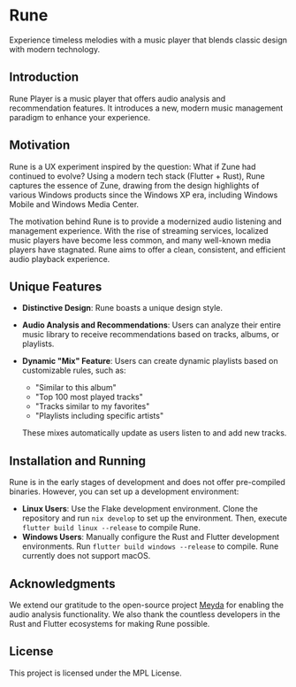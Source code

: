 # Rune

Experience timeless melodies with a music player that blends classic design with modern technology. 

## Introduction

Rune Player is a music player that offers audio analysis and recommendation features. It introduces a new, modern music management paradigm to enhance your experience.


## Motivation

Rune is a UX experiment inspired by the question: What if Zune had continued to evolve? Using a modern tech stack (Flutter + Rust), Rune captures the essence of Zune, drawing from the design highlights of various Windows products since the Windows XP era, including Windows Mobile and Windows Media Center.

The motivation behind Rune is to provide a modernized audio listening and management experience. With the rise of streaming services, localized music players have become less common, and many well-known media players have stagnated. Rune aims to offer a clean, consistent, and efficient audio playback experience.

## Unique Features

- **Distinctive Design**: Rune boasts a unique design style.
- **Audio Analysis and Recommendations**: Users can analyze their entire music library to receive recommendations based on tracks, albums, or playlists.
- **Dynamic "Mix" Feature**: Users can create dynamic playlists based on customizable rules, such as:
  - "Similar to this album"
  - "Top 100 most played tracks"
  - "Tracks similar to my favorites"
  - "Playlists including specific artists"
  
  These mixes automatically update as users listen to and add new tracks.

## Installation and Running

Rune is in the early stages of development and does not offer pre-compiled binaries. However, you can set up a development environment:

- **Linux Users**: Use the Flake development environment. Clone the repository and run `nix develop` to set up the environment. Then, execute `flutter build linux --release` to compile Rune.
- **Windows Users**: Manually configure the Rust and Flutter development environments. Run `flutter build windows --release` to compile. Rune currently does not support macOS.

## Acknowledgments

We extend our gratitude to the open-source project [Meyda](https://github.com/meyda/meyda) for enabling the audio analysis functionality. We also thank the countless developers in the Rust and Flutter ecosystems for making Rune possible.

## License

This project is licensed under the MPL License.
